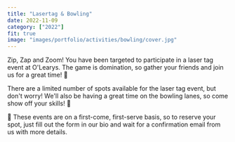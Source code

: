 ```yaml
---
title: "Lasertag & Bowling"
date: 2022-11-09
category: ["2022"]
fit: true
image: "images/portfolio/activities/bowling/cover.jpg"
---
```

Zip, Zap and Zoom! You have been targeted to participate in a laser tag event at O'Learys. The game is domination, so gather your friends and join us for a great time! 🥳

There are a limited number of spots available for the laser tag event, but don't worry! We'll also be having a great time on the bowling lanes, so come show off your skills! 🎳

📣 These events are on a first-come, first-serve basis, so to reserve your spot, just fill out the form in our bio and wait for a confirmation email from us with more details.